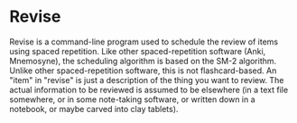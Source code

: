 # Revise 

Revise is a command-line program used to schedule the review of items using spaced repetition. Like other spaced-repetition software (Anki, Mnemosyne), the scheduling algorithm is based on the SM-2 algorithm. Unlike other spaced-repetition software, this is not flashcard-based. An "item" in "revise" is just a description of the thing you want to review. The actual information to be reviewed is assumed to be elsewhere (in a text file somewhere, or in some note-taking software, or written down in a notebook, or maybe carved into clay tablets).
